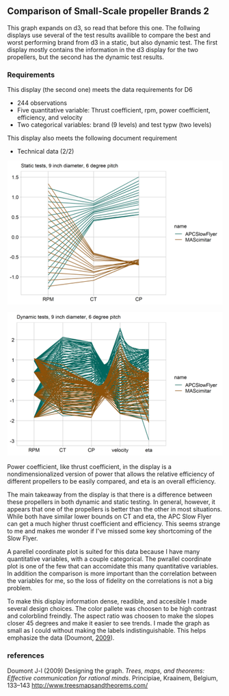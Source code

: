 
Comparison of Small-Scale propeller Brands 2
--------------------------------------------

This graph expands on d3, so read that before this one. The follwing displays use several of the test results availible to compare the best and worst performing brand from d3 in a static, but also dynamic test. The first display mostly contains the information in the d3 display for the two propellers, but the second has the dynamic test results.

### Requirements

This display (the second one) meets the data requirements for D6

-   244 observations
-   Five quantitative variable: Thrust coefficient, rpm, power coefficient, efficiency, and velocity
-   Two categorical variables: brand (9 levels) and test typw (two levels)

This display also meets the following document requirement

-   Technical data (2/2)

![](../figures/d6-PropellerMultiVar-1.png)

![](../figures/d6-PropellerMultiVar-2.png)

Power coefficient, like thrust coefficient, in the display is a nondimensionalized version of power that allows the relative efficiency of different propellers to be easily compared, and eta is an overall efficiency.

The main takeaway from the display is that there is a difference between these propellers in both dynamic and static testing. In general, however, it appears that one of the propellers is better than the other in most situations. While both have similar lower bounds on CT and eta, the APC Slow Flyer can get a much higher thrust coefficient and efficiency. This seems strange to me and makes me wonder if I've missed some key shortcoming of the Slow Flyer.

A parellel coordinate plot is suited for this data because I have many quantitative variables, with a couple categorical. The pwrallel coordinate plot is one of the few that can accomidate this many quantitative variables. In addition the comparison is more important than the correlation between the variables for me, so the loss of fidelity on the correlations is not a big problem.

To make this display information dense, readible, and accesible I made several design choices. The color pallete was choosen to be high contrast and colorblind freindly. The aspect ratio was choosen to make the slopes closer 45 degrees and make it easier to see trends. I made the graph as small as I could without making the labels indistinguishable. This helps emphasize the data (Doumont, [2009](#ref-Doumont:2009)).

### references

Doumont J-l (2009) Designing the graph. *Trees, maps, and theorems: Effective communication for rational minds*. Principiae, Kraainem, Belgium, 133–143 <http://www.treesmapsandtheorems.com/>
